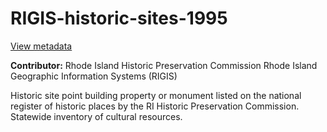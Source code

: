 # RIGIS-historic-sites-1995  
[View metadata](./histpnts/histpnts.txt)

**Contributor:** 
Rhode Island Historic Preservation Commission
Rhode Island Geographic Information Systems (RIGIS)

Historic site point building property or monument listed on the national register of historic places by the RI Historic Preservation Commission. Statewide inventory of cultural resources.
